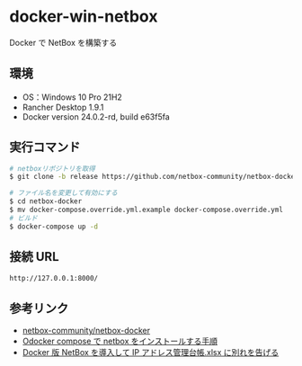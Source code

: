 # docker-win-netbox

Docker で NetBox を構築する

## 環境

- OS：Windows 10 Pro 21H2
- Rancher Desktop 1.9.1
- Docker version 24.0.2-rd, build e63f5fa

## 実行コマンド

```bash
# netboxリポジトリを取得
$ git clone -b release https://github.com/netbox-community/netbox-docker.git

# ファイル名を変更して有効にする
$ cd netbox-docker
$ mv docker-compose.override.yml.example docker-compose.override.yml
# ビルド
$ docker-compose up -d
```

## 接続 URL

```bash
http://127.0.0.1:8000/
```

## 参考リンク

- [netbox-community/netbox-docker](https://github.com/netbox-community/netbox-docker)
- [Odocker compose で netbox をインストールする手順](https://mebee.info/2020/08/19/post-14474/)
- [Docker 版 NetBox を導入して IP アドレス管理台帳.xlsx に別れを告げる](https://zaki-hmkc.hatenablog.com/entry/2021/01/11/171626)
